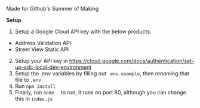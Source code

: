 Made for Github's Summer of Making

**Setup**

1. Setup a Google Cloud API key with the below products:
- Address Validation API
- Street View Static API

2. Setup your API key in https://cloud.google.com/docs/authentication/set-up-adc-local-dev-environment
3. Setup the .env variables by filling out `.env.example`, then renaming that file to `.env`
4. Run `npm install`
5. Finally, run `node .` to run, it runs on port 80, although you can change this in `index.js`
